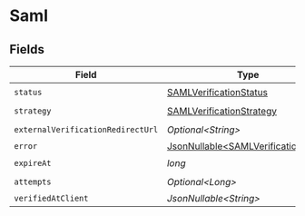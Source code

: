 # Saml


## Fields

| Field                                                                                    | Type                                                                                     | Required                                                                                 | Description                                                                              |
| ---------------------------------------------------------------------------------------- | ---------------------------------------------------------------------------------------- | ---------------------------------------------------------------------------------------- | ---------------------------------------------------------------------------------------- |
| `status`                                                                                 | [SAMLVerificationStatus](../../models/components/SAMLVerificationStatus.md)              | :heavy_check_mark:                                                                       | N/A                                                                                      |
| `strategy`                                                                               | [SAMLVerificationStrategy](../../models/components/SAMLVerificationStrategy.md)          | :heavy_check_mark:                                                                       | N/A                                                                                      |
| `externalVerificationRedirectUrl`                                                        | *Optional\<String>*                                                                      | :heavy_check_mark:                                                                       | N/A                                                                                      |
| `error`                                                                                  | [JsonNullable\<SAMLVerificationError>](../../models/components/SAMLVerificationError.md) | :heavy_minus_sign:                                                                       | N/A                                                                                      |
| `expireAt`                                                                               | *long*                                                                                   | :heavy_check_mark:                                                                       | N/A                                                                                      |
| `attempts`                                                                               | *Optional\<Long>*                                                                        | :heavy_check_mark:                                                                       | N/A                                                                                      |
| `verifiedAtClient`                                                                       | *JsonNullable\<String>*                                                                  | :heavy_minus_sign:                                                                       | N/A                                                                                      |